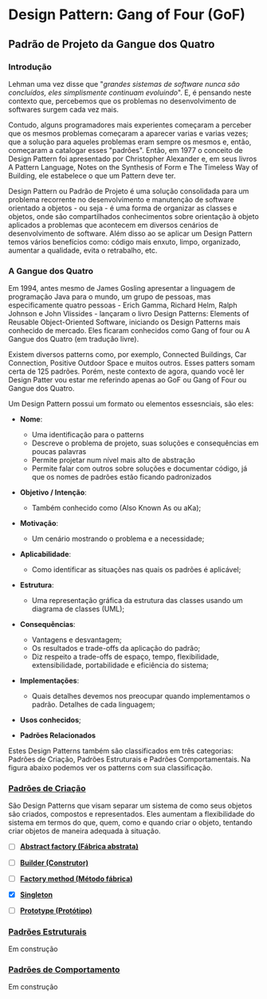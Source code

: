 # Design Pattern: Gang of Four (GoF)
## Padrão de Projeto da Gangue dos Quatro


### Introdução

Lehman uma vez disse que "*grandes sistemas de software nunca são concluídos, eles simplismente continuam evoluindo*". E, é pensando neste contexto que, percebemos que os problemas no desenvolvimento de softwares surgem cada vez mais. 

Contudo, alguns programadores mais experientes começaram a perceber que os mesmos problemas começaram a aparecer varias e varias vezes; que a solução para aqueles problemas eram sempre os mesmos e, então, começaram a catalogar esses "padrões". Então, em 1977 o conceito de Design Pattern foi apresentado por Christopher Alexander e, em seus livros A Pattern Language, Notes on the Synthesis of Form e The Timeless Way of Building, ele estabelece o que um Pattern deve ter.

Design Pattern ou Padrão de Projeto é uma solução consolidada para um problema recorrente no desenvolvimento e manutenção de software orientado a objetos - ou seja - é uma forma de organizar as classes e objetos, onde são compartilhados conhecimentos sobre orientação à objeto aplicados a problemas que acontecem em diversos cenários de desenvolvimento de software. Além disso ao se aplicar um Design Pattern temos vários benefícios como: código mais enxuto, limpo, organizado, aumentar a qualidade, evita o retrabalho, etc.


### A Gangue dos Quatro

Em 1994, antes mesmo de James Gosling apresentar a linguagem de programação Java para o mundo, um grupo de pessoas, mas especificamente quatro pessoas - Erich Gamma, Richard Helm, Ralph Johnson e John Vlissides - lançaram o livro Design Patterns: Elements of Reusable Object-Oriented Software, iniciando os Design Patterns mais conhecido de mercado. Eles ficaram conhecidos como Gang of four ou A Gangue dos Quatro (em tradução livre).

Existem diversos patterns como, por exemplo, Connected Buildings, Car Connection, Positive Outdoor Space e muitos outros. Esses patters somam certa de 125 padrões. Porém, neste contexto de agora, quando você ler Design Patter vou estar me referindo apenas ao GoF ou Gang of Four ou Gangue dos Quatro. 

Um Design Pattern possui um formato ou elementos essesnciais, são eles:

- **Nome**: 
    - Uma identificação para o patterns
    - Descreve o problema de projeto, suas soluções e consequências em poucas palavras
    - Permite projetar num nível mais alto de abstração
    - Permite falar com outros sobre soluções e documentar código, já que os nomes de padrões estão ficando padronizados

- **Objetivo / Intenção**: 
  - Também conhecido como (Also Known As ou aKa);
  
- **Motivação**: 
  - Um cenário mostrando o problema e a necessidade;
  
- **Aplicabilidade**: 
  - Como identificar as situações nas quais os padrões é aplicável;

- **Estrutura**: 
    - Uma representação gráfica da estrutura das classes usando um diagrama de classes (UML);

- **Consequências**: 
  - Vantagens e desvantagem; 
  - Os resultados e trade-offs da aplicação do padrão;
  - Diz respeito a trade-offs de espaço, tempo, flexibilidade, extensibilidade, portabilidade e eficiência do sistema;

- **Implementações**: 
    - Quais detalhes devemos nos preocupar quando implementamos o padrão. Detalhes de cada linguagem;

- **Usos conhecidos**;

- **Padrões Relacionados**

Estes Design Patterns também são classificados em três categorias: Padrões de Criação, Padrões Estruturais e Padrões Comportamentais. Na figura abaixo podemos ver os patterns com sua classificação.


### [Padrões de Criação](https://github.com/alexandredorea/GoF/tree/master/src/App/1.%20Pattern%20Creational/)

São Design Patterns que visam separar um sistema de como seus objetos são criados, compostos e representados. Eles aumentam a flexibilidade do sistema em termos do que, quem, como e quando criar o objeto, tentando criar objetos de maneira adequada à situação.

- [ ] [**Abstract factory (Fábrica abstrata)**]()
- [ ] [**Builder (Construtor)**]()
- [ ] [**Factory method (Método fábrica)**]()
- [x] [**Singleton**](https://github.com/alexandredorea/GoF/tree/master/src/App/1.%20Pattern%20Creational/Object/5.%20Singleton)
- [ ] [**Prototype (Protótipo)**]()


### [Padrões Estruturais]()

Em construção

### [Padrões de Comportamento]()

Em construção
